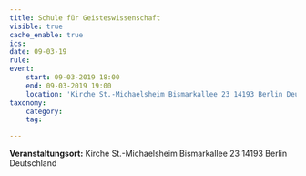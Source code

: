 ```yaml
---
title: Schule für Geisteswissenschaft
visible: true
cache_enable: true
ics: 
date: 09-03-19
rule: 
event:
	start: 09-03-2019 18:00
	end: 09-03-2019 19:00
	location: 'Kirche St.-Michaelsheim Bismarkallee 23 14193 Berlin Deutschland'
taxonomy:
	category: 
	tag: 

---
```




**Veranstaltungsort:** Kirche St.-Michaelsheim
Bismarkallee 23
14193 Berlin
Deutschland

